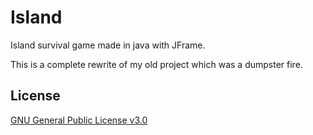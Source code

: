 # Island

Island survival game made in java with JFrame.

This is a complete rewrite of my old project which was a dumpster fire.

## License

[GNU General Public License v3.0](https://www.gnu.org/licenses/gpl-3.0.en.html)
